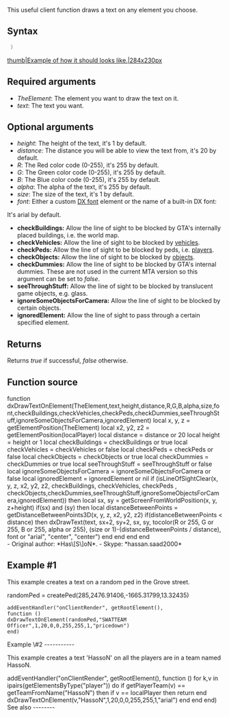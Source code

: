 <lowercasetitle/>

This useful client function draws a text on any element you choose.

Syntax
------

``` Lua
 )
```

[thumb|Example of how it should looks like.|284x230px](/docs/image-dxdrawtextonelement.png.md "wikilink")

Required arguments
------------------

-   *TheElement*: The element you want to draw the text on it.
-   *text*: The text you want.

Optional arguments
------------------

-   *height*: The height of the text, it's 1 by default.
-   *distance*: The distance you will be able to view the text from, it's 20 by default.
-   *R*: The Red color code (0-255), it's 255 by default.
-   *G*: The Green color code (0-255), it's 255 by default.
-   *B*: The Blue color code (0-255), it's 255 by default.
-   *alpha*: The alpha of the text, it's 255 by default.
-   *size*: The size of the text, it's 1 by default.
-   *font*: Either a custom [DX font](/docs/dx_font.md "wikilink") element or the name of a built-in DX font:

It's arial by default.

-   **checkBuildings:** Allow the line of sight to be blocked by GTA's internally placed buildings, i.e. the world map.
-   **checkVehicles:** Allow the line of sight to be blocked by [vehicles](/docs/vehicle.md "wikilink").
-   **checkPeds:** Allow the line of sight to be blocked by peds, i.e. [players](/docs/player.md "wikilink").
-   **checkObjects:** Allow the line of sight to be blocked by [objects](/docs/object.md "wikilink").
-   **checkDummies:** Allow the line of sight to be blocked by GTA's internal dummies. These are not used in the current MTA version so this argument can be set to *false*.
-   **seeThroughStuff:** Allow the line of sight to be blocked by translucent game objects, e.g. glass.
-   **ignoreSomeObjectsForCamera:** Allow the line of sight to be blocked by certain objects.
-   **ignoredElement:** Allow the line of sight to pass through a certain specified element.

Returns
-------

Returns *true* if successful, *false* otherwise.

Function source
---------------

<section name="Client" class="client" show="true">
    function dxDrawTextOnElement(TheElement,text,height,distance,R,G,B,alpha,size,font,checkBuildings,checkVehicles,checkPeds,checkDummies,seeThroughStuff,ignoreSomeObjectsForCamera,ignoredElement)
                    local x, y, z = getElementPosition(TheElement)
                    local x2, y2, z2 = getElementPosition(localPlayer)
                    local distance = distance or 20
                    local height = height or 1
                                    local checkBuildings = checkBuildings or true
                                    local checkVehicles = checkVehicles or false
                                    local checkPeds = checkPeds or false
                                    local checkObjects = checkObjects or true
                                    local checkDummies = checkDummies or true
                                    local seeThroughStuff = seeThroughStuff or false
                                    local ignoreSomeObjectsForCamera = ignoreSomeObjectsForCamera or false
                                    local ignoredElement = ignoredElement or nil
                    if (isLineOfSightClear(x, y, z, x2, y2, z2, checkBuildings, checkVehicles, checkPeds , checkObjects,checkDummies,seeThroughStuff,ignoreSomeObjectsForCamera,ignoredElement)) then
                        local sx, sy = getScreenFromWorldPosition(x, y, z+height)
                        if(sx) and (sy) then
                            local distanceBetweenPoints = getDistanceBetweenPoints3D(x, y, z, x2, y2, z2)
                            if(distanceBetweenPoints < distance) then
                                dxDrawText(text, sx+2, sy+2, sx, sy, tocolor(R or 255, G or 255, B or 255, alpha or 255), (size or 1)-(distanceBetweenPoints / distance), font or "arial", "center", "center")
                end
            end
        end
    end

</section>
-   Original author: *Has\[S\]oN*.
-   Skype: *hassan.saad2000*

Example \#1
-----------

This example creates a text on a random ped in the Grove street.

<section name="Client" class="client" show="true">
    randomPed = createPed(285,2476.91406,-1665.31799,13.32435)

    addEventHandler("onClientRender", getRootElement(), 
    function ()
    dxDrawTextOnElement(randomPed,"SWATTEAM Officer",1,20,0,0,255,255,1,"pricedown")
    end)

</section>
Example \#2
-----------

This example creates a text 'HassoN' on all the players are in a team named HassoN.

<section name="Client" class="client" show="true">
    addEventHandler("onClientRender", getRootElement(), 
    function ()
    for k,v in ipairs(getElementsByType("player")) do
            if getPlayerTeam(v) == getTeamFromName("HassoN") then
                if v == localPlayer then return end
                dxDrawTextOnElement(v,"HassoN",1,20,0,0,255,255,1,"arial")
            end
        end
    end)

</section>
See also
--------
